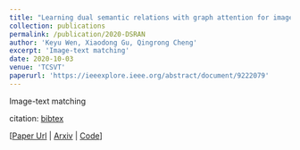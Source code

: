 ```yaml
---
title: "Learning dual semantic relations with graph attention for image-text matching"
collection: publications
permalink: /publication/2020-DSRAN
author: 'Keyu Wen, Xiaodong Gu, Qingrong Cheng'
excerpt: 'Image-text matching'
date: 2020-10-03
venue: 'TCSVT'
paperurl: 'https://ieeexplore.ieee.org/abstract/document/9222079'
---
```

Image-text matching

citation: [bibtex](http://fdu618lab.github.io/files/bib/DSRAN.txt)

[[Paper Url](https://ieeexplore.ieee.org/abstract/document/9222079) |
[Arxiv](https://arxiv.org/pdf/2010.11550.pdf) |
[Code](https://github.com/kywen1119/DSRAN)]

<!-- Recommended citation: Your Name, You. (2009). "Paper Title Number 1." <i>Journal 1</i>. 1(1). -->
